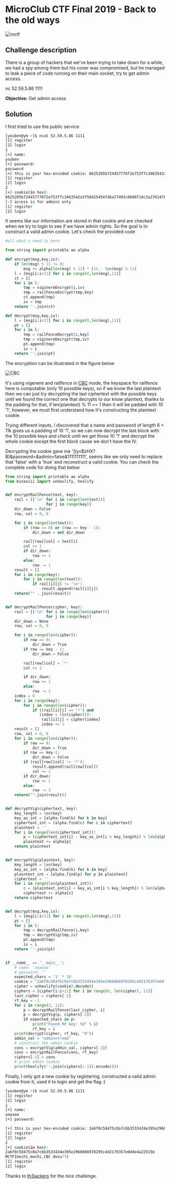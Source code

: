 # MicroClub CTF Final 2019 - Back to the old ways

![mctf](./mctffinal2019.png)

## Challenge description

There is a group of hackers that we've been trying to take down for a while, we had a spy among them but his cover was compromised, but he managed to leak a piece of code running on their main socket, try to get admin access.

nc 52.59.5.86 1111

**Objective:** Get admin access

## Solution

I first tried to use the public service

```bash
[youben@ym ~]$ ncat 52.59.5.86 1111
[1] register
[2] login
1
[+] name:
youben
[+] password:
password
[+] this is your hex-encoded cookie: 6625205b724457776f2e753f7c3463542a3f584254547d6a77493c0b09714c3a2761476358606a6e45653a5d
[1] register
[2] login
2
[+] cookie(in hex):
6625205b724457776f2e753f7c3463542a3f584254547d6a77493c0b09714c3a2761476358606a6e45653a5d
[-] access is for admins only
[1] register
[2] login
```

It seems like our information are stored in that cookie and are checked when we try to login to see if we have admin rights. So the goal is to construct a valid admin cookie. Let's check the provided code

```python
#all what u need is here

from string import printable as alpha

def encrypt(msg,key,iv):
    if len(msg) % 11 != 0:
        msg += alpha[len(msg) % 11] * (11 - len(msg) % 11)
    l = [msg[i:i+11] for i in range(0,len(msg),11)]
    ct = []
    for i in l:
        tmp = viginereEncrypt(i,iv)
        tmp = railFenceEncrypt(tmp,key)
        ct.append(tmp)
        iv = tmp
    return ''.join(ct)

def decrypt(msg,key,iv):
    l = [msg[i:i+11] for i in range(0,len(msg),11)]
    pt = []
    for i in l:
        tmp = railFenceDecrypt(i,key)
        tmp = viginereDecrypt(tmp,iv)
        pt.append(tmp)
        iv = i
    return ''.join(pt)
```

The encryption can be illustrated in the figure below

![CBC](./cbc.png)

It's using vigenere and railfence in [CBC](https://en.wikipedia.org/wiki/Block_cipher_mode_of_operation) mode, the keyspace for railfence here is computable (only 10 possible keys), so if we know the last plaintext then we can just try decrypting the last ciphertext with the possible keys until we found the correct one that decrypts to our know plaintext, thanks to the padding for that, if len(plaintext) % 11 == 1 then it will be padded with 10 '1', however, we must first understand how it's constructing the plaintext cookie.

Trying different inputs, I discovered that a name and password of length 6 + 11k gives us a padding of 10 '1', so we can now decrypt the last block with the 10 possible keys and check until we get those 10 '1' and decrypt the whole cookie except the first block cause we don't have the IV.

Decrypting the cookie gave me '](yv$zHX?B)&password=&admin=false&1111111111', seems like we only need to replace that 'false' with a 'true' and reconstruct a valid cookie. You can check the complete code for doing that below

```python
from string import printable as alpha
from binascii import unhexlify, hexlify


def encryptRailFence(text, key):
    rail = [['\n' for i in range(len(text))]
                  for j in range(key)]
    dir_down = False
    row, col = 0, 0

    for i in range(len(text)):
        if (row == 0) or (row == key - 1):
            dir_down = not dir_down

        rail[row][col] = text[i]
        col += 1
        if dir_down:
            row += 1
        else:
            row -= 1
    result = []
    for i in range(key):
        for j in range(len(text)):
            if rail[i][j] != '\n':
                result.append(rail[i][j])
    return("" . join(result))


def decryptRailFence(cipher, key):
    rail = [['\n' for i in range(len(cipher))]
                  for j in range(key)]
    dir_down = None
    row, col = 0, 0

    for i in range(len(cipher)):
        if row == 0:
            dir_down = True
        if row == key - 1:
            dir_down = False

        rail[row][col] = '*'
        col += 1

        if dir_down:
            row += 1
        else:
            row -= 1
    index = 0
    for i in range(key):
        for j in range(len(cipher)):
            if ((rail[i][j] == '*') and
               (index < len(cipher))):
                rail[i][j] = cipher[index]
                index += 1
    result = []
    row, col = 0, 0
    for i in range(len(cipher)):
        if row == 0:
            dir_down = True
        if row == key-1:
            dir_down = False
        if (rail[row][col] != '*'):
            result.append(rail[row][col])
            col += 1
        if dir_down:
            row += 1
        else:
            row -= 1
    return("".join(result))


def decryptVig(ciphertext, key):
    key_length = len(key)
    key_as_int = [alpha.find(k) for k in key]
    ciphertext_int = [alpha.find(c) for c in ciphertext]
    plaintext = ''
    for i in range(len(ciphertext_int)):
        p = (ciphertext_int[i] - key_as_int[i % key_length]) % len(alpha)
        plaintext += alpha[p]
    return plaintext


def encryptVig(plaintext, key):
    key_length = len(key)
    key_as_int = [alpha.find(k) for k in key]
    plaintext_int = [alpha.find(p) for p in plaintext]
    ciphertext = ''
    for i in range(len(plaintext_int)):
        c = (plaintext_int[i] + key_as_int[i % key_length]) % len(alpha)
        ciphertext += alpha[c]
    return ciphertext


def decrypt(msg,key,iv):
    l = [msg[i:i+11] for i in range(0,len(msg),11)]
    pt = []
    for i in l:
        tmp = decryptRailFence(i,key)
        tmp = decryptVig(tmp,iv)
        pt.append(tmp)
        iv = i
    return ''.join(pt)


if __name__ == '__main__':
    # name: 'aaaaaa'
    # password: ''
    expected_chars = '1' * 10
    cookie = "2a6f0c58475c0a7c6b3533434e395e29686b6978295c4d2176357e0d7a73530c0b66227736200b4174540c30"
    cipher = unhexlify(cookie).decode()
    ciphers = [cipher[i:i+11] for i in range(0, len(cipher), 11)]
    last_cipher = ciphers[-1]
    rf_key = -1
    for i in range(2, 11):
        p = decryptRailFence(last_cipher, i)
        p = decryptVig(p, ciphers[-2])
        if expected_chars in p:
            print("Found RF key: %d" % i)
            rf_key = i
    print(decrypt(cipher, rf_key, "0"))
    admin_val = "admin=true&"
    # construct the admin cookie
    cons = encryptVig(admin_val, ciphers[-3])
    cons = encryptRailFence(cons, rf_key)
    ciphers[-2] = cons
    # print admin cookie
    print(hexlify(''.join(ciphers[:-1]).encode()))
```

Finally, I only got a new cookie by registering, constructed a valid admin cookie from it, used it to login and get the flag :)

```bash
[youben@ym ~]$ ncat 52.59.5.86 1111
[1] register
[2] login
1
[+] name:
aaaaaa
[+] password:

[+] this is your hex-encoded cookie: 2a6f0c58475c0a7c6b3533434e395e29686b6978295c4d2176357e0d7a73530c0b66227736200b4174540c30
[1] register
[2] login
2
[+] cookie(in hex):
2a6f0c58475c0a7c6b3533434e395e29686b6978295c4d2176357e0d4e4a22515b
MCTF{mochi_mochi,CBC desu?!}
[1] register
[2] login
```

Thanks to [th3jackers](https://www.facebook.com/th3jackers) for the nice challenge.
